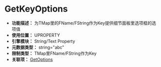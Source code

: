 ﻿# GetKeyOptions

- **功能描述：** 为TMap里的FName/FString作为Key提供细节面板里选项框的选项值
- **使用位置：** UPROPERTY
- **引擎模块：** String/Text Property
- **元数据类型：** string="abc"
- **限制类型：** TMap里FName/FString作为Key
- **关联项：** [GetOptions](#Meta_String_GetOptions)